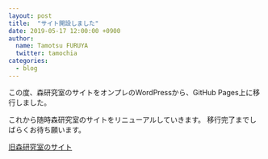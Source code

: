 ```yaml
---
layout: post
title:  "サイト開設しました"
date: 2019-05-17 12:00:00 +0900
author:
  name: Tamotsu FURUYA
  twitter: tamochia
categories:
  - blog
---
```


この度、森研究室のサイトをオンプレのWordPressから、GitHub Pages上に移行しました。

これから随時森研究室のサイトをリニューアルしていきます。
移行完了までしばらくお待ち願います。

[旧森研究室のサイト][old-morilab-site]

[old-morilab-site]: http://pine.cc.kagoshima-u.ac.jp/wp/

